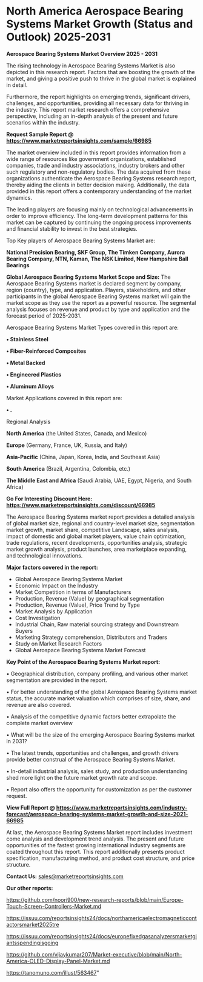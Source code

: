 # North America Aerospace Bearing Systems Market Growth (Status and Outlook) 2025-2031

<Strong> Aerospace Bearing Systems Market Overview 2025 - 2031</strong>

The rising technology in Aerospace Bearing Systems Market is also depicted in this research report. Factors that are boosting the growth of the market, and giving a positive push to thrive in the global market is explained in detail.

Furthermore, the report highlights on emerging trends, significant drivers, challenges, and opportunities, providing all necessary data for thriving in the industry. This report market research offers a comprehensive perspective, including an in-depth analysis of the present and future scenarios within the industry.

<strong>Request Sample Report @ <a href=https://www.marketreportsinsights.com/sample/66985>https://www.marketreportsinsights.com/sample/66985</a></strong>

The market overview included in this report provides information from a wide range of resources like government organizations, established companies, trade and industry associations, industry brokers and other such regulatory and non-regulatory bodies. The data acquired from these organizations authenticate the Aerospace Bearing Systems research report, thereby aiding the clients in better decision making. Additionally, the data provided in this report offers a contemporary understanding of the market dynamics.

The leading players are focusing mainly on technological advancements in order to improve efficiency. The long-term development patterns for this market can be captured by continuing the ongoing process improvements and financial stability to invest in the best strategies.

Top Key players of Aerospace Bearing Systems Market are:

<strong>National Precision Bearing, SKF Group, The Timken Company, Aurora Bearing Company, NTN, Kaman, The NSK Limited, New Hampshire Ball Bearings</strong>

<strong><b>Global Aerospace Bearing Systems Market Scope and Size:</b></strong>
The Aerospace Bearing Systems market is declared segment by company, region (country), type, and application. Players, stakeholders, and other participants in the global Aerospace Bearing Systems market will gain the market scope as they use the report as a powerful resource. The segmental analysis focuses on revenue and product by type and application and the forecast period of 2025-2031.

Aerospace Bearing Systems Market Types covered in this report are:

<strong>• Stainless Steel

• Fiber-Reinforced Composites

• Metal Backed

• Engineered Plastics

• Aluminum Alloys</strong>

Market Applications covered in this report are:

<strong>• .</strong> 

Regional Analysis

<strong>North America</strong> (the United States, Canada, and Mexico)

<strong>Europe</strong> (Germany, France, UK, Russia, and Italy)

<strong>Asia-Pacific</strong> (China, Japan, Korea, India, and Southeast Asia)

<strong>South America</strong> (Brazil, Argentina, Colombia, etc.)

<strong>The Middle East and Africa</strong> (Saudi Arabia, UAE, Egypt, Nigeria, and South Africa)

<strong>Go For Interesting Discount Here: <a href=https://www.marketreportsinsights.com/discount/66985>https://www.marketreportsinsights.com/discount/66985</a></strong>

The Aerospace Bearing Systems market report provides a detailed analysis of global market size, regional and country-level market size, segmentation market growth, market share, competitive Landscape, sales analysis, impact of domestic and global market players, value chain optimization, trade regulations, recent developments, opportunities analysis, strategic market growth analysis, product launches, area marketplace expanding, and technological innovations.

<strong><b>Major factors covered in the report:</b></strong>
<ul>
  <li>Global Aerospace Bearing Systems Market </li>
  <li>Economic Impact on the Industry</li>
  <li>Market Competition in terms of Manufacturers</li>
  <li>Production, Revenue (Value) by geographical segmentation</li>
  <li>Production, Revenue (Value), Price Trend by Type</li>
  <li>Market Analysis by Application</li>
  <li>Cost Investigation</li>
  <li>Industrial Chain, Raw material sourcing strategy and Downstream Buyers</li>
  <li>Marketing Strategy comprehension, Distributors and Traders</li>
  <li>Study on Market Research Factors</li>
  <li>Global Aerospace Bearing Systems Market Forecast</li>
</ul>

<strong><b>Key Point of the Aerospace Bearing Systems Market report:</b></strong>

• Geographical distribution, company profiling, and various other market segmentation are provided in the report.

• For better understanding of the global Aerospace Bearing Systems market status, the accurate market valuation which comprises of size, share, and revenue are also covered.

• Analysis of the competitive dynamic factors better extrapolate the complete market overview

• What will be the size of the emerging Aerospace Bearing Systems market in 2031?

• The latest trends, opportunities and challenges, and growth drivers provide better construal of the Aerospace Bearing Systems Market.

• In-detail industrial analysis, sales study, and production understanding shed more light on the future market growth rate and scope.

• Report also offers the opportunity for customization as per the customer request.

<strong><b>View Full Report @ <a href=https://www.marketreportsinsights.com/industry-forecast/aerospace-bearing-systems-market-growth-and-size-2021-66985>https://www.marketreportsinsights.com/industry-forecast/aerospace-bearing-systems-market-growth-and-size-2021-66985</a></b></strong>


At last, the Aerospace Bearing Systems Market report includes investment come analysis and development trend analysis. The present and future opportunities of the fastest growing international industry segments are coated throughout this report. This report additionally presents product specification, manufacturing method, and product cost structure, and price structure.

<strong>Contact Us:</strong>
sales@marketreportsinsights.com

<strong>Our other reports:</strong>

<a href=https://github.com/noori900/new-research-reports/blob/main/Europe-Touch-Screen-Controllers-Market.md>https://github.com/noori900/new-research-reports/blob/main/Europe-Touch-Screen-Controllers-Market.md</a>

<a href=https://issuu.com/reportsinsights24/docs/northamericaelectromagneticcontactorsmarket2025tre>https://issuu.com/reportsinsights24/docs/northamericaelectromagneticcontactorsmarket2025tre</a>

<a href=https://issuu.com/reportsinsights24/docs/europefixedgasanalyzersmarketgiantsspendingisgoing>https://issuu.com/reportsinsights24/docs/europefixedgasanalyzersmarketgiantsspendingisgoing</a>

<a href=https://github.com/vijaykumar207/Market-executive/blob/main/North-America-OLED-Display-Panel-Market.md>https://github.com/vijaykumar207/Market-executive/blob/main/North-America-OLED-Display-Panel-Market.md</a>

<a href=https://tanomuno.com/illust/563467>https://tanomuno.com/illust/563467</a>"
